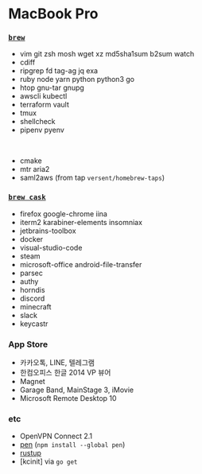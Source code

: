 MacBook Pro
========

### [`brew`]
- vim git zsh mosh wget xz md5sha1sum b2sum watch
- cdiff
- ripgrep fd tag-ag jq exa
- ruby node yarn python python3 go
- htop gnu-tar gnupg
- awscli kubectl
- terraform vault
- tmux
- shellcheck
- pipenv pyenv

&nbsp;

- cmake
- mtr aria2
- saml2aws (from tap `versent/homebrew-taps`)

### [`brew cask`]
- firefox google-chrome iina
- iterm2 karabiner-elements insomniax
- jetbrains-toolbox
- docker
- visual-studio-code
- steam
- microsoft-office android-file-transfer
- parsec
- authy
- horndis
- discord
- minecraft
- slack
- keycastr

### App Store
- 카카오톡, LINE, 텔레그램
- 한컴오피스 한글 2014 VP 뷰어
- Magnet
- Garage Band, MainStage 3, iMovie
- Microsoft Remote Desktop 10

### etc
- OpenVPN Connect 2.1
- [pen] (`npm install --global pen`)
- [rustup]
- [kcinit] via `go get`

[`brew`]: http://brew.sh
[`brew cask`]: https://caskroom.github.io/
[pen]: https://github.com/utatti/pen
[rustup]: https://www.rust-lang.org/ko-KR/install.html
